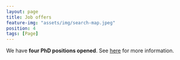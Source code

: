 ```yaml
---
layout: page
title: Job offers
feature-img: "assets/img/search-map.jpeg"
position: 4
tags: [Page]
---
```



We have **four PhD positions opened**. See [here](assets/pdfs/ARCphd.pdf) for more information.
